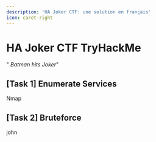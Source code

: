 ```yaml
---
description: 'HA Joker CTF: une solution en français'
icon: caret-right
---
```


# HA Joker CTF TryHackMe

" _Batman hits Joker_"

## \[Task 1] Enumerate Services

Nmap

## \[Task 2] Bruteforce

john

